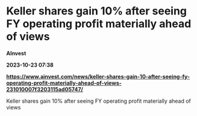 # Keller shares gain 10% after seeing FY operating profit materially ahead of views
**AInvest**

**2023-10-23 07:38**

**https://www.ainvest.com/news/keller-shares-gain-10-after-seeing-fy-operating-profit-materially-ahead-of-views-231010007f3203115ad05747/**

Keller shares gain 10% after seeing FY operating profit materially ahead of views
